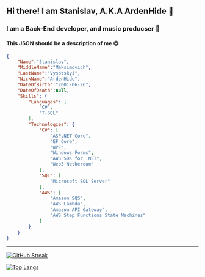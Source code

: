 ## Hi there! I am Stanislav, A.K.A ArdenHide 👋

### I am a Back-End developer, and music producser :musical_keyboard:

#### This JSON should be a description of me :yum:

```JSON
{
    "Name":"Stanislav",
    "MiddleName":"Maksimovich",
    "LastName":"Vysotskyi",
    "NickName":"ArdenHide",
    "DateOfBirth":"2001-06-26",
    "DateOfDeath":null,
    "Skills": {
        "Languages": [
            "C#",
            "T-SQL"
        ],
        "Technologies": {
            "C#": [
                "ASP.NET Core",
                "EF Core",
                "WPF",
                "Windows Forms",
                "AWS SDK for .NET",
                "Web3 Nethereum"
            ],
            "SQL": [
                "Microsoft SQL Server"
            ],
            "AWS": [
                "Amazon SQS",
                "AWS Lambda",
                "Amazon API Gateway",
                "AWS Step Functions State Machines"
            ]
        }
    }
}
```

***

[![GitHub Streak](https://streak-stats.demolab.com?user=ArdenHide&theme=dark&hide_border=true)](https://git.io/streak-stats)

[![Top Langs](https://github-readme-stats.vercel.app/api/top-langs/?username=ArdenHide)](https://github.com/anuraghazra/github-readme-stats)
